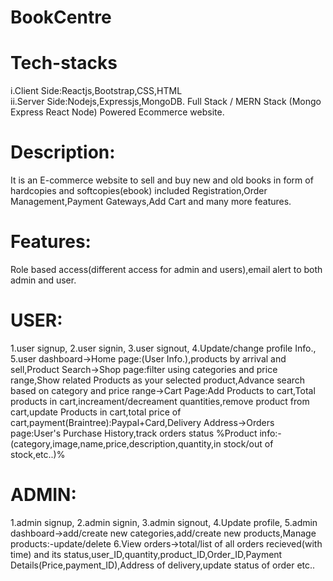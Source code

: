 # BookCentre
# Tech-stacks
i.Client Side:Reactjs,Bootstrap,CSS,HTML </br>
ii.Server Side:Nodejs,Expressjs,MongoDB.
Full Stack / MERN Stack (Mongo Express React Node) Powered Ecommerce website.
# Description:
It is an E-commerce website to sell and buy new and old books in form of hardcopies and softcopies(ebook) included Registration,Order Management,Payment Gateways,Add Cart and many more features.
# Features: 
Role based access(different access for admin and users),email alert to both admin and user.
# USER:
1.user signup,
2.user signin,
3.user signout,
4.Update/change profile Info.,
5.user dashboard->Home page:(User Info.),products by arrival and sell,Product Search->Shop page:filter using categories and price range,Show related Products as your selected product,Advance search based on category and price range->Cart Page:Add Products to cart,Total products in cart,increament/decreament quantities,remove product from cart,update Products in cart,total price of cart,payment(Braintree):Paypal+Card,Delivery Address->Orders page:User's Purchase History,track orders status 
%Product info:-(category,image,name,price,description,quantity,in stock/out of stock,etc..)%
# ADMIN:
1.admin signup,
2.admin signin,
3.admin signout,
4.Update profile,
5.admin dashboard->add/create new categories,add/create new products,Manage products:-update/delete
6.View orders->total/list of all orders recieved(with time) and its status,user_ID,quantity,product_ID,Order_ID,Payment Details(Price,payment_ID),Address of delivery,update status of order etc..


